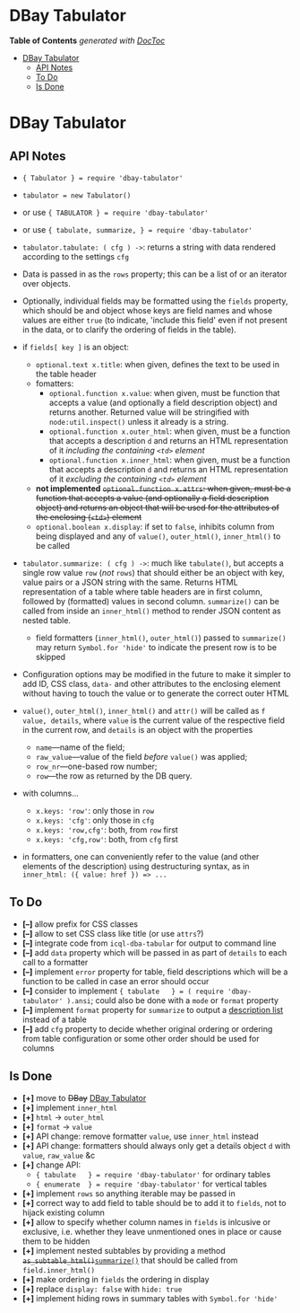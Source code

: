 

# DBay Tabulator


<!-- START doctoc generated TOC please keep comment here to allow auto update -->
<!-- DON'T EDIT THIS SECTION, INSTEAD RE-RUN doctoc TO UPDATE -->
**Table of Contents**  *generated with [DocToc](https://github.com/thlorenz/doctoc)*

- [DBay Tabulator](#dbay-tabulator)
  - [API Notes](#api-notes)
  - [To Do](#to-do)
  - [Is Done](#is-done)

<!-- END doctoc generated TOC please keep comment here to allow auto update -->



# DBay Tabulator

## API Notes

* `{ Tabulator } = require 'dbay-tabulator'`
* `tabulator = new Tabulator()`
* or use `{ TABULATOR } = require 'dbay-tabulator'`
* or use `{ tabulate, summarize, } = require 'dbay-tabulator'`
* `tabulator.tabulate: ( cfg ) ->`: returns a string with data rendered according to the settings `cfg`
* Data is passed in as the `rows` property; this can be a list of or an iterator over objects.
* Optionally, individual fields may be formatted using the `fields` property, which should be and object
  whose keys are field names and whose values are either `true` (to indicate, 'include this field' even if
  not present in the data, or to clarify the ordering of fields in the table).
* if `fields[ key ]` is an object:
  * `optional.text x.title`: when given, defines the text to be used in the table header
  * fomatters:
    * `optional.function x.value`: when given, must be function that accepts a value (and optionally a
      field description object) and returns another. Returned value will be stringified with
      `node:util.inspect()` unless it already is a string.
    * `optional.function x.outer_html`: when given, must be a function that accepts a description `d` and
      returns an HTML representation of it *including the containing `<td>` element*
    * `optional.function x.inner_html`: when given, must be a function that accepts a description `d` and
      returns an HTML representation of it *excluding the containing `<td>` element*
  * **not implemented** <del>`optional.function x.attrs`: when given, must be a function that accepts a
    value (and optionally a field description object) and returns an object that will be used for the
    attributes of the enclosing (`<td>`) element</del>
  * `optional.boolean x.display`: if set to `false`, inhibits column from being displayed and any of
    `value()`, `outer_html()`, `inner_html()` to be called

* `tabulator.summarize: ( cfg ) ->`: much like `tabulate()`, but accepts a single row value `row` (*not*
  `rows`) that should either be an object with key, value pairs or a JSON string with the same. Returns HTML
  representation of a table where table headers are in first column, followed by (formatted) values in
  second column. `summarize()` can be called from inside an `inner_html()` method to render JSON content as
  nested table.
  * field formatters (`inner_html()`, `outer_html()`) passed to `summarize()` may return `Symbol.for 'hide'`
    to indicate the present row is to be skipped

* Configuration options may be modified in the future to make it simpler to add ID, CSS class,
  `data-` and other attributes to the enclosing element without having to touch the value or to generate the
  correct outer HTML
* `value()`, `outer_html()`, `inner_html()` and `attr()` will be called as `f value, details`, where
  `value` is the current value of the respective field in the current row, and `details` is an object with
  the properties
  * `name`—name of the field;
  * `raw_value`—value of the field *before* `value()` was applied;
  * `row_nr`—one-based row number;
  * `row`—the row as returned by the DB query.

* with columns...
  * `x.keys: 'row'`: only those in `row`
  * `x.keys: 'cfg'`: only those in `cfg`
  * `x.keys: 'row,cfg'`: both, from `row` first
  * `x.keys: 'cfg,row'`: both, from `cfg` first

* in formatters, one can conveniently refer to the value (and other elements of the description) using
  destructuring syntax, as in `inner_html: ({ value: href }) => ...`

## To Do

  * **[–]** allow prefix for CSS classes
  * **[–]** allow to set CSS class like title (or use `attrs`?)
  * **[–]** integrate code from `icql-dba-tabular` for output to command line
  * **[–]** add `data` property which will be passed in as part of `details` to each call to a formatter
  * **[–]** implement `error` property for table, field descriptions which will be a function to be called
    in case an error should occur
  * **[–]** consider to implement `{ tabulate   } = ( require 'dbay-tabulator' ).ansi`; could also be done
    with a `mode` or `format` property
  * **[–]** implement `format` property for `summarize` to output a [description
    list](https://developer.mozilla.org/en-US/docs/Web/HTML/Element/dl) instead of a table
  * **[–]** add `cfg` property to decide whether original ordering or ordering from table configuration or
    some other order should be used for columns


## Is Done

  * **[+]** move to <del>DBay</del> <ins>DBay Tabulator</ins>
  * **[+]** implement `inner_html`
  * **[+]** `html` -> `outer_html`
  * **[+]** `format` -> `value`
  * **[+]** API change: remove formatter `value`, use `inner_html` instead
  * **[+]** API change: formatters should always only get a details object `d` with `value`, `raw_value` &c
  * **[+]** change API:
    * `{ tabulate   } = require 'dbay-tabulator'` for ordinary tables
    * `{ enumerate  } = require 'dbay-tabulator'` for vertical tables
  * **[+]** implement `rows` so anything iterable may be passed in
  * **[+]** correct way to add field to table should be to add it to `fields`, not to hijack existing column
  * **[+]** allow to specify whether column names in `fields` is inlcusive or exclusive, i.e. whether they
    leave unmentioned ones in place or cause them to be hidden
  * **[+]** implement nested subtables by providing a method
    <del>`as_subtable_html()`</del><ins>`summarize()`</ins> that should be called from `field.inner_html()`
  * **[+]** make ordering in `fields` the ordering in display
  * **[+]** replace `display: false` with `hide: true`
  * **[+]** implement hiding rows in summary tables with `Symbol.for 'hide'`




